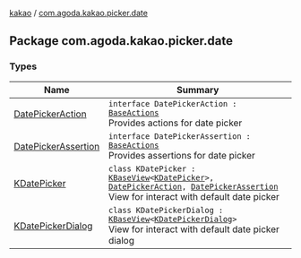 [kakao](../index.md) / [com.agoda.kakao.picker.date](./index.md)

## Package com.agoda.kakao.picker.date

### Types

| Name | Summary |
|---|---|
| [DatePickerAction](-date-picker-action/index.md) | `interface DatePickerAction : `[`BaseActions`](../com.agoda.kakao.common.actions/-base-actions/index.md)<br>Provides actions for date picker |
| [DatePickerAssertion](-date-picker-assertion/index.md) | `interface DatePickerAssertion : `[`BaseActions`](../com.agoda.kakao.common.actions/-base-actions/index.md)<br>Provides assertions for date picker |
| [KDatePicker](-k-date-picker/index.md) | `class KDatePicker : `[`KBaseView`](../com.agoda.kakao.common.views/-k-base-view/index.md)`<`[`KDatePicker`](-k-date-picker/index.md)`>, `[`DatePickerAction`](-date-picker-action/index.md)`, `[`DatePickerAssertion`](-date-picker-assertion/index.md)<br>View for interact with default date picker |
| [KDatePickerDialog](-k-date-picker-dialog/index.md) | `class KDatePickerDialog : `[`KBaseView`](../com.agoda.kakao.common.views/-k-base-view/index.md)`<`[`KDatePickerDialog`](-k-date-picker-dialog/index.md)`>`<br>View for interact with default date picker dialog |
